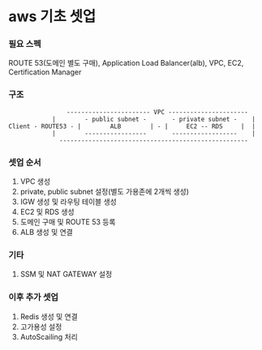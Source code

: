 # aws 기초 셋업

### 필요 스펙

ROUTE 53(도메인 별도 구매), Application Load Balancer(alb), VPC,  EC2, Certification Manager

### 구조
```
                ----------------------- VPC ----------------------
            |        - public subnet -       - private subnet -    |
Client - ROUTE53 - |        ALB        | - |     EC2 -- RDS     |  |
            |        -----------------       ------------------    |
              ----------------------------------------------------
```

### 셋업 순서

1. VPC 생성
2. private, public subnet 설정(별도 가용존에 2개씩 생성)
3. IGW 생성 및 라우팅 테이블 생성
4. EC2 및 RDS 생성
5. 도메인 구매 및 ROUTE 53 등록
6. ALB 생성 및 연결

### 기타

1. SSM 및 NAT GATEWAY 설정

### 이후 추가 셋업

1. Redis 생성 및 연결
2. 고가용성 설정
3. AutoScailing 처리
